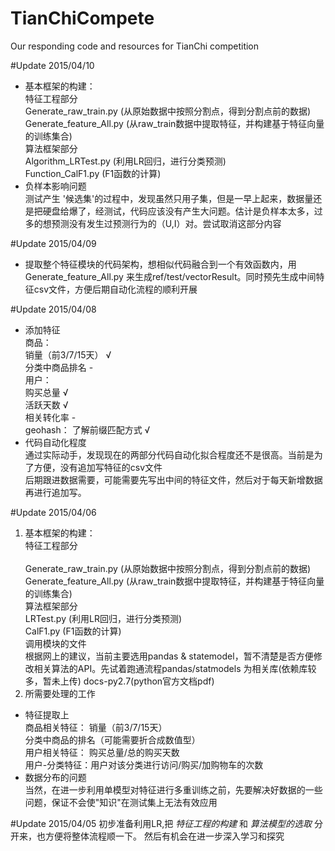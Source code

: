 # TianChiCompete
Our responding code and resources for TianChi competition



#Update 2015/04/10
 - 基本框架的构建：<br/> 
    特征工程部分<br/> 
     Generate_raw_train.py (从原始数据中按照分割点，得到分割点前的数据)<br />
     Generate_feature_All.py (从raw_train数据中提取特征，并构建基于特征向量的训练集合)<br />
    算法框架部分<br/>
     Algorithm_LRTest.py (利用LR回归，进行分类预测)<br />
     Function_CalF1.py (F1函数的计算)<br />
  - 负样本影响问题<br/> 
    测试产生 '候选集'的过程中，发现虽然只用子集，但是一早上起来，数据量还是把硬盘给爆了，经测试，代码应该没有产生大问题。估计是负样本太多，过多的想预测没有发生过预测行为的（U,I）对。尝试取消这部分内容

#Update 2015/04/09
  - 提取整个特征模块的代码架构，想相似代码融合到一个有效函数内，用Generate_feature_All.py 来生成ref/test/vectorResult。同时预先生成中间特征csv文件，方便后期自动化流程的顺利开展

#Update 2015/04/08
 - 添加特征<br/> 
     商品：<br />
	 销量（前3/7/15天） √ <br />
	 分类中商品排名     - <br />
     用户：<br/> 
	 购买总量           √ <br />
	 活跃天数           √ <br />
	 相关转化率         - <br />
     geohash：
	 了解前缀匹配方式  √  <br />
 - 代码自动化程度<br/> 
     通过实际动手，发现现在的两部分代码自动化拟合程度还不是很高。当前是为了方便，没有追加写特征的csv文件<br />
     后期跟进数据需要，可能需要先写出中间的特征文件，然后对于每天新增数据再进行追加写。<br />
 
#Update 2015/04/06
1. 基本框架的构建：<br/> 
    特征工程部分<br/>  
     Generate_raw_train.py (从原始数据中按照分割点，得到分割点前的数据)<br />
     Generate_feature_All.py (从raw_train数据中提取特征，并构建基于特征向量的训练集合)<br />
    算法框架部分<br/> 
     LRTest.py (利用LR回归，进行分类预测)<br />
     CalF1.py (F1函数的计算)<br />
    调用模块的文件<br/> 
     根据网上的建议，当前主要选用pandas & statemodel，暂不清楚是否方便修改相关算法的API。先试着跑通流程pandas/statmodels 为相关库(依赖库较多，暂未上传) docs-py2.7(python官方文档pdf)
2. 所需要处理的工作
 - 特征提取上<br/> 
   商品相关特征： 销量（前3/7/15天）<br />
   分类中商品的排名（可能需要折合成数值型）<br />
   用户相关特征： 购买总量/总的购买天数<br />
   用户-分类特征：用户对该分类进行访问/购买/加购物车的次数<br />
 - 数据分布的问题<br/> 
   当然，在进一步利用单模型对特征进行多重训练之前，先要解决好数据的一些问题，保证不会使"知识"在测试集上无法有效应用<br />

#Update 2015/04/05
初步准备利用LR,把 *特征工程的构建* 和 *算法模型的选取* 分开来，也方便将整体流程顺一下。
然后有机会在进一步深入学习和探究
